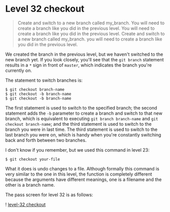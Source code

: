 
# Level 32 checkout

> Create and switch to a new branch called my_branch. You will need to create a branch like you did in the previous level.
>You will need to create a branch like you did in the previous level. 
> Create and switch to a new branch called my_branch. you will need to create a branch like you did in the previous level.

We created the branch in the previous level, but we haven't switched to the new branch yet. If you look closely, you'll see that the ```git branch``` statement results in a ``*`` sign in front of ``master``, which indicates the branch you're currently on.

The statement to switch branches is:

```
$ git checkout branch-name
$ git checkout -b branch-name
$ git checkout -b branch-name
```

The first statement is used to switch to the specified branch; the second statement adds the ```-b``` parameter to create a branch and switch to that new branch, which is equivalent to executing ``git branch branch-name`` and ``git checkout branch-name``; and the third statement is used to switch to the branch you were in last time. The third statement is used to switch to the last branch you were on, which is handy when you're constantly switching back and forth between two branches.

I don't know if you remember, but we used this command in level 23:

```
$ git checkout your-file
```

What it does is undo changes to a file. Although formally this command is very similar to the one in this level, the function is completely different because the arguments have different meanings, one is a filename and the other is a branch name.

The pass screen for level 32 is as follows:

! [level-32 checkout](images/level-32-checkout.png)
